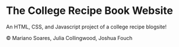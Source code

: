 # The College Recipe Book Website
An HTML, CSS, and Javascript project of a college recipe blogsite!

<footer>
  <p>&copy Mariano Soares, Julia Collingwood, Joshua Fouch</p>
</footer>
